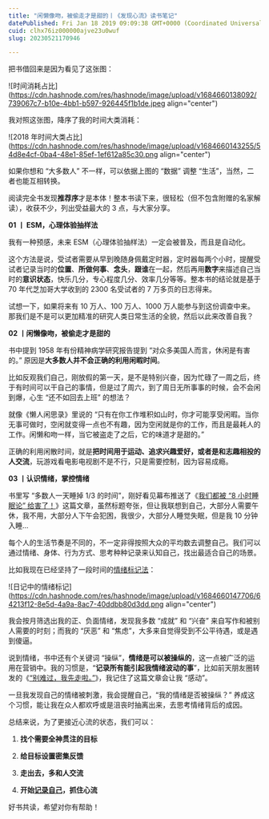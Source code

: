 ```yaml
---
title: "闲懒像吻，被偷走才是甜的丨《发现心流》读书笔记"
datePublished: Fri Jan 18 2019 09:09:38 GMT+0000 (Coordinated Universal Time)
cuid: clhx76iz000000ajve23u0wuf
slug: 20230521170946

---
```


把书借回来是因为看见了这张图：

![时间消耗占比](https://cdn.hashnode.com/res/hashnode/image/upload/v1684660138092/739067c7-b10e-4bb1-b597-926445f1b1de.jpeg align="center")

我对照这张图，降序了我的时间大类消耗：

![2018 年时间大类占比](https://cdn.hashnode.com/res/hashnode/image/upload/v1684660143255/54d8e4cf-0ba4-48e1-85ef-1ef612a85c30.png align="center")

如果你想和 “大多数人” 不一样，可以依据上图的 “数据” 调整 “生活”，当然，二者也能互相转换。

阅读完全书发现**推荐序**才是本体！整本书读下来，很轻松（但不包含附赠的名家解读），收获不少，列出受益最大的 3 点，与大家分享。

**01 丨 ESM，心理体验抽样法**

我有一种预感，未来 ESM（心理体验抽样法）一定会被普及，而且是自动化。

这个方法是说，受试者需要从早到晚随身佩戴定时器，定时器每两个小时，提醒受试者记录当时的**位置**、**所做何事**、**念头**，**跟谁**在一起，然后再用**数字**来描述自己当时的**意识状态**，快乐几分，专心程度几分、效率几分等等。整本书的结论就是基于 70 年代芝加哥大学收到的 2300 名受试者的 7 万多页的日志得来。

试想一下，如果将来有 10 万人、100 万人、1000 万人能参与到这份调查中来。那我们是不是可以更加精准的研究人类日常生活的全貌，然后以此来改善自我？

**02 丨闲懒像吻，被偷走才是甜的**

书中提到 1958 年有份精神病学研究报告提到 “对众多美国人而言，休闲是有害的。” 原因是**大多数人并不会正确的利用闲暇时间**。

比如反观我们自己，刚放假的第一天，是不是特别兴奋，因为忙碌了一周之后，终于有时间可以干自己的事情，但是过了周六，到了周日无所事事的时候，会不会闲到爆，心生 “还不如回去上班” 的想法？

就像《懒人闲思录》里说的 “只有在你工作堆积如山时，你才可能享受闲暇。当你无事可做时，空闲就变得一点也不有趣，因为空闲就是你的工作，而且是最耗人的工作。闲懒和吻一样，当它被盗走了之后，它的味道才是甜的。”

正确的利用闲散时间，就是**把时间用于运动、追求兴趣爱好，或者是和志趣相投的人交流**，玩游戏看电影电视剧不是不行，只是需要控制，因为容易成瘾。

**03 丨认识情绪，掌控情绪**

书里写 “多数人一天睡掉 1/3 的时间”，刚好看见幕布推送了《[我们都被 “8 小时睡眠论” 给害了！](https://mp.weixin.qq.com/s?__biz=MzI3MTE5MTA2Mw==&mid=2247485004&idx=1&sn=173dcbf53ac6e033423e80e4ed8ff70f&scene=21#wechat_redirect)》这篇文章，虽然标题夸张，但让我联想到自己，大部分人需要午休，我不用，大部分人下午会犯困，我很少，大部分人睡觉失眠，但是我 10 分钟入睡...

每个人的生活节奏是不同的，不一定非得按照大众的平均数去调整自己。我们可以通过情绪、身体、行为方式、思考种种记录来认知自己，找出最适合自己的场景。

比如我现在已经坚持了一段时间的[情绪标记法](http://mp.weixin.qq.com/s?__biz=MzI3MzU5MDA1OQ==&mid=2247484707&idx=1&sn=a50c52b3da316a7174adc96b0941d15f&chksm=eb21b767dc563e711ea70c56fd310a1da3b781749062cd32b44f1cf70f060bd02d9869abd98e&scene=21#wechat_redirect)：

![日记中的情绪标记](https://cdn.hashnode.com/res/hashnode/image/upload/v1684660147706/64213f12-8e5d-4a9a-8ac7-40ddbb80d3dd.png align="center")

我会按月筛选出我的正、负面情绪，发现我多数 “成就” 和 “兴奋” 来自写作和被别人需要的时刻；而我的 “厌恶” 和 “焦虑”，大多来自觉得受到不公平待遇，或是遇到傻逼。

说到情绪，书中还有个关键词 “操纵”，**情绪是可以被操纵的**，这一点被广泛的运用在营销中。我的习惯是，“**记录所有能引起我情绪波动的事**”，比如前天朋友圈转发的《[“别难过，我先走啦。”](https://mp.weixin.qq.com/s?__biz=MzUzMjk1MDM1NQ==&mid=2247484809&idx=1&sn=b6000bb1bafe8bbee7e3f0ccb257d45f&scene=21#wechat_redirect)》，我记住了这篇文章会让我 “感动”。

一旦我发现自己的情绪被刺激，我会提醒自己，“我的情绪是否被操纵？” 养成这个习惯，能让我在众人都欢呼或是沮丧时抽离出来，去思考情绪背后的成因。

总结来说，为了更接近心流的状态，我们可以：

1. **找个需要全神贯注的目标**
    
2. **给目标设置密集反馈**
    
3. **走出去，多和人交流**
    
4. **开始**[**记录自己**](http://mp.weixin.qq.com/s?__biz=MzI3MzU5MDA1OQ==&mid=2247484873&idx=1&sn=b45dd7055fced2c82fbd73482814f94f&chksm=eb21b78ddc563e9b9566f248e8ddc8b665ff5eee22aac28a41a9d6b32f4e78a8a9a2d982ac78&scene=21#wechat_redirect)**，抓住心流**
    

好书共读，希望对你有帮助！